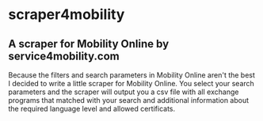# scraper4mobility
## A scraper for Mobility Online by service4mobility.com

Because the filters and search parameters in Mobility Online aren't the best I decided to write a little scraper for Mobility Online.
You select your search parameters and the scraper will output you a csv file with all exchange programs that matched with your search and additional information about the required language level and allowed certificats.
